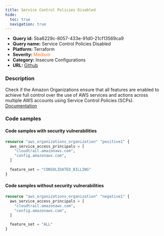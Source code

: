 ```yaml
---
title: Service Control Policies Disabled
hide:
  toc: true
  navigation: true
---
```


<style>
  .highlight .hll {
    background-color: #ff171742;
  }
  .md-content {
    max-width: 1100px;
    margin: 0 auto;
  }
</style>

-   **Query id:** 5ba6229c-8057-433e-91d0-21cf13569ca9
-   **Query name:** Service Control Policies Disabled
-   **Platform:** Terraform
-   **Severity:** <span style="color:#ff7213">Medium</span>
-   **Category:** Insecure Configurations
-   **URL:** [Github](https://github.com/Checkmarx/kics/tree/master/assets/queries/terraform/aws/service_control_policies_disabled)

### Description
Check if the Amazon Organizations ensure that all features are enabled to achieve full control over the use of AWS services and actions across multiple AWS accounts using Service Control Policies (SCPs).<br>
[Documentation](https://registry.terraform.io/providers/hashicorp/aws/latest/docs/resources/organizations_policy)

### Code samples
#### Code samples with security vulnerabilities
```tf title="Positive test num. 1 - tf file" hl_lines="7"
resource "aws_organizations_organization" "positive1" {
  aws_service_access_principals = [
    "cloudtrail.amazonaws.com",
    "config.amazonaws.com",
  ]

  feature_set = "CONSOLIDATED_BILLING"
}

```


#### Code samples without security vulnerabilities
```tf title="Negative test num. 1 - tf file"
resource "aws_organizations_organization" "negative1" {
  aws_service_access_principals = [
    "cloudtrail.amazonaws.com",
    "config.amazonaws.com",
  ]

  feature_set = "ALL"
}

```
